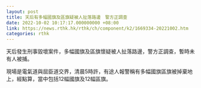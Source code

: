 ```yaml
---
layout: post
title: 天后有多幅國旗及區旗疑被人扯落路邊　警方正調查
date: 2022-10-02 10:17:17.000000000 +08:00
link: https://news.rthk.hk/rthk/ch/component/k2/1669334-20221002.htm
categories: rthk
---
```


天后發生刑事毀壞案件，多幅國旗及區旗懷疑被人扯落路邊，警方正調查，暫時未有人被捕。

現場是電氣道與屈臣道交界，清晨5時許，有途人報警稱有多幅國旗區旗被掉棄地上，經點算，當中包括12幅國旗及12幅區旗。
